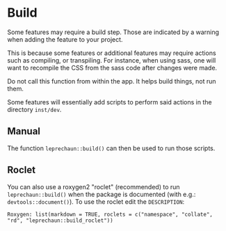 # Build

Some features may require a build step. Those are indicated by a warning when adding the feature to your project.

This is because some features or additional features may require
actions such as compiling, or transpiling. For instance, when
using sass, one will want to recompile the CSS from the sass 
code after changes were made.

<Note type="warning">
Do not call this function from within the app.
It helps build things, not run them.
</Note>

Some features will essentially add scripts to perform said 
actions in the directory `inst/dev`. 

## Manual

The function `leprechaun::build()` can then be used to 
run those scripts.

## Roclet

You can also use a roxygen2 "roclet" (recommended) to run 
`leprechaun::build()` when the package is documented 
(with e.g.: `devtools::document()`).
To use the roclet edit the `DESCRIPTION`:

```
Roxygen: list(markdown = TRUE, roclets = c("namespace", "collate", "rd", "leprechaun::build_roclet"))
```
